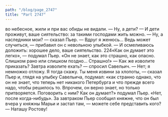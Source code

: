 ```yaml
---
path: "/blog/page_2747"
title: "Part 2747"
---
```


во небесное, жили и при вас обиды не видали.
— Ну, а дети?
— И дети проживут, ваше сиятельство: за такими господами жить можно.
— Ну, а наследники мои? — сказал Пьер. — Вдруг я женюсь... Ведь может случиться, — прибавил он с невольною улыбкой.
— И осмеливаюсь доложить: хорошее дело, ваше сиятельство.
224«Как он думает это легко», — подумал Пьер. «Он не знает, как это страшно, как опасно. Слишком рано или слишком поздно... Страшно!»
— Как же изволите приказать? Завтра изволите ехать? — спросил Савельич.
— Нет; я немножко отложу. Я тогда скажу. Ты меня извини за хлопоты, — сказал Пьер и, глядя на улыбку Савельича, подумал: «как странно однако, что он не знает, что теперь нет никакого Петербурга и что прежде всего надо, чтобы решилось то. Впрочем, он верно знает, но только притворяется. Поговорить с ним? Как он думает?» подумал Пьер. «Нет, после когда-нибудь».
За завтраком Пьер сообщил княжне, что он был вчера у княжны Марьи и застал там, — можете себе представить кого? — Наташу Ростову!

